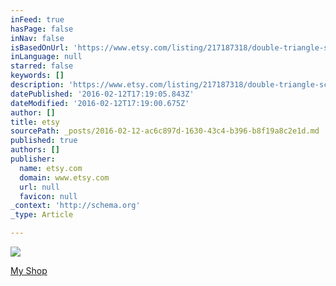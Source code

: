 ```yaml
---
inFeed: true
hasPage: false
inNav: false
isBasedOnUrl: 'https://www.etsy.com/listing/217187318/double-triangle-scarf-in-neutral?ref=shop_home_feat_1'
inLanguage: null
starred: false
keywords: []
description: 'https://www.etsy.com/listing/217187318/double-triangle-scarf-in-neutral?ref=shop_home_feat_1'
datePublished: '2016-02-12T17:19:05.843Z'
dateModified: '2016-02-12T17:19:00.675Z'
author: []
title: etsy
sourcePath: _posts/2016-02-12-ac6c897d-1630-43c4-b396-b8f19a8c2e1d.md
published: true
authors: []
publisher:
  name: etsy.com
  domain: www.etsy.com
  url: null
  favicon: null
_context: 'http://schema.org'
_type: Article

---
```

![](https://s3-us-west-2.amazonaws.com/the-grid-img/p/5f8f061c4cb44d44a4035b9d58bddae99d2b5315.jpg)

[My Shop][0]

[0]: https://www.etsy.com/listing/217187318/double-triangle-scarf-in-neutral?ref=shop_home_feat_1